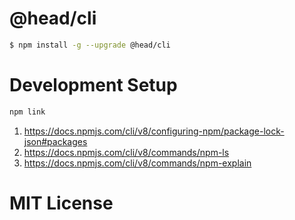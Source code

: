 @head/cli
==

``` bash
$ npm install -g --upgrade @head/cli
```

Development Setup
==

``` bash
npm link
```

1. https://docs.npmjs.com/cli/v8/configuring-npm/package-lock-json#packages
2. https://docs.npmjs.com/cli/v8/commands/npm-ls
3. https://docs.npmjs.com/cli/v8/commands/npm-explain

MIT License
==

